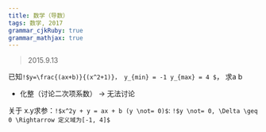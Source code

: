 ```yaml
---
title: 数学（导数）
tags: 数学, 2017
grammar_cjkRuby: true
grammar_mathjax: true
---
```


> 2015.9.13

已知`!$y=\frac{(ax+b)}{(x^2+1)}， y_{min} = -1 y_{max} = 4 $`， 求a b

*  化整（讨论二次项系数） -> 无法讨论

关于 x.y求参：`!$x^2y + y = ax + b (y \not= 0)$`:
`!$y \not= 0, \Delta \geq 0 \Rightarrow 定义域为[-1, 4]$`
